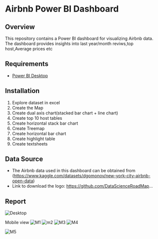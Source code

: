 # Airbnb Power BI Dashboard

## Overview
This repository contains a Power BI dashboard for visualizing Airbnb data. The dashboard provides insights into last year/month reviws,top host,Average prices etc

## Requirements
- [Power BI Desktop](https://powerbi.microsoft.com/desktop/)

## Installation
1. Explore dataset in excel
2. Create the Map
3. Create dual axis chart(stacked bar chart + line chart)
4. Create top 10 host tables
5. Create horizontal stack bar chart
6. Create Treemap
7. Create horizontal bar chart
8. Create highlight table
9. Create textsheets



## Data Source
- The Airbnb data used in this dashboard can be obtained from (https://www.kaggle.com/datasets/dgomonov/new-york-city-airbnb-open-data)
- Link to download the logo: https://github.com/DataScienceRoadMap...

## Report
![Desktop](https://github.com/sanikasheth/Power-BI/assets/78950430/8360e1c8-0e50-437f-994c-61e4278332e0)

Mobile view
![M1](https://github.com/sanikasheth/Power-BI/assets/78950430/ac829dda-0268-4ad9-989f-b661db953c77)
![m2](https://github.com/sanikasheth/Power-BI/assets/78950430/42145d42-f44d-4614-a25d-8c6a29f56b39)
![M3](https://github.com/sanikasheth/Power-BI/assets/78950430/eff243ab-2473-417a-8e2e-cbc5739d2586)
![M4](https://github.com/sanikasheth/Power-BI/assets/78950430/2c25138f-7340-483e-80f9-35a435ca549e)


![M5](https://github.com/sanikasheth/Power-BI/assets/78950430/b9c21b72-7d45-45ca-997d-9b8aa39f4af0)




